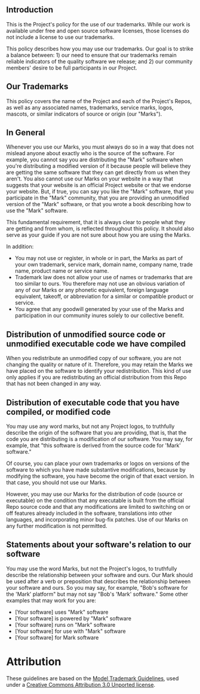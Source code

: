 ## Introduction

This is the Project's policy for the use of our trademarks. While our work
is available under free and open source software licenses, those licenses do not
include a license to use our trademarks.

This policy describes how you may use our trademarks.  Our goal is to strike a
balance between: 1) our need to ensure that our trademarks remain reliable
indicators of the quality software we release; and 2) our community members'
desire to be full participants in our Project.

## Our Trademarks

This policy covers the name of the Project and each of the Project's
Repos, as well as any associated names, trademarks, service marks, logos,
mascots, or similar indicators of source or origin (our "Marks").

## In General

Whenever you use our Marks, you must always do so in a way that does not mislead
anyone about exactly who is the source of the software. For example, you cannot
say you are distributing the "Mark" software when you're distributing a modified
version of it because people will believe they are getting the same software
that they can get directly from us when they aren't. You also cannot use our
Marks on your website in a way that suggests that your website is an official
Project website or that we endorse your website. But, if true, you can say
you like the "Mark" software, that you participate in the "Mark" community, that
you are providing an unmodified version of the "Mark" software, or that you
wrote a book describing how to use the "Mark" software.

This fundamental requirement, that it is always clear to people what they are
getting and from whom, is reflected throughout this policy. It should also serve
as your guide if you are not sure about how you are using the Marks.

In addition:
* You may not use or register, in whole or in part, the Marks as part of your
  own trademark, service mark, domain name, company name, trade name, product
  name or service name.
* Trademark law does not allow your use of names or trademarks that are too
  similar to ours. You therefore may not use an obvious variation of any of our
  Marks or any phonetic equivalent, foreign language equivalent, takeoff, or
  abbreviation for a similar or compatible product or service.
* You agree that any goodwill generated by your use of the Marks and
  participation in our community inures solely to our collective benefit.

## Distribution of unmodified source code or unmodified executable code we have compiled

When you redistribute an unmodified copy of our software, you are not changing
the quality or nature of it. Therefore, you may retain the Marks we have placed
on the software to identify your redistribution. This kind of use only applies
if you are redistributing an official distribution from this Repo that has
not been changed in any way.

## Distribution of executable code that you have compiled, or modified code

You may use any word marks, but not any Project logos, to truthfully
describe the origin of the software that you are providing, that is, that the
code you are distributing is a modification of our software. You may say, for
example, that "this software is derived from the source code for 'Mark'
software."

Of course, you can place your own trademarks or logos on versions of the
software to which you have made substantive modifications, because by modifying
the software, you have become the origin of that exact version. In that case,
you should not use our Marks.

However, you may use our Marks for the distribution of code (source or
executable) on the condition that any executable is built from the official
Repo source code and that any modifications are limited to switching on or
off features already included in the software, translations into other
languages, and incorporating minor bug-fix patches. Use of our Marks on any
further modification is not permitted.

## Statements about your software's relation to our software

You may use the word Marks, but not the Project's logos, to truthfully
describe the relationship between your software and ours. Our Mark should be
used after a verb or preposition that describes the relationship between your
software and ours. So you may say, for example, "Bob's software for the 'Mark'
platform" but may not say "Bob's 'Mark' software." Some other examples that may
work for you are:

* [Your software] uses "Mark" software
* [Your software] is powered by "Mark" software
* [Your software] runs on "Mark" software
* [Your software] for use with "Mark" software
* [Your software] for Mark software

# Attribution

These guidelines are based on the [Model Trademark Guidelines], used under a
[Creative Commons Attribution 3.0 Unported license].

[Model Trademark Guidelines]: http://www.modeltrademarkguidelines.org
[Creative Commons Attribution 3.0 Unported license]: https://creativecommons.org/licenses/by/3.0/deed.en_US